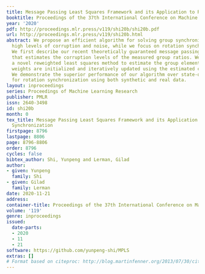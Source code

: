 ```yaml
---
title: Message Passing Least Squares Framework and its Application to Rotation Synchronization
booktitle: Proceedings of the 37th International Conference on Machine Learning
year: '2020'
pdf: http://proceedings.mlr.press/v119/shi20b/shi20b.pdf
url: http://proceedings.mlr.press/v119/shi20b.html
abstract: We propose an efficient algorithm for solving group synchronization under
  high levels of corruption and noise, while we focus on rotation synchronization.
  We first describe our recent theoretically guaranteed message passing algorithm
  that estimates the corruption levels of the measured group ratios. We then propose
  a novel reweighted least squares method to estimate the group elements, where the
  weights are initialized and iteratively updated using the estimated corruption levels.
  We demonstrate the superior performance of our algorithm over state-of-the-art methods
  for rotation synchronization using both synthetic and real data.
layout: inproceedings
series: Proceedings of Machine Learning Research
publisher: PMLR
issn: 2640-3498
id: shi20b
month: 0
tex_title: Message Passing Least Squares Framework and its Application to Rotation
  Synchronization
firstpage: 8796
lastpage: 8806
page: 8796-8806
order: 8796
cycles: false
bibtex_author: Shi, Yunpeng and Lerman, Gilad
author:
- given: Yunpeng
  family: Shi
- given: Gilad
  family: Lerman
date: 2020-11-21
address: 
container-title: Proceedings of the 37th International Conference on Machine Learning
volume: '119'
genre: inproceedings
issued:
  date-parts:
  - 2020
  - 11
  - 21
software: https://github.com/yunpeng-shi/MPLS
extras: []
# Format based on citeproc: http://blog.martinfenner.org/2013/07/30/citeproc-yaml-for-bibliographies/
---
```

